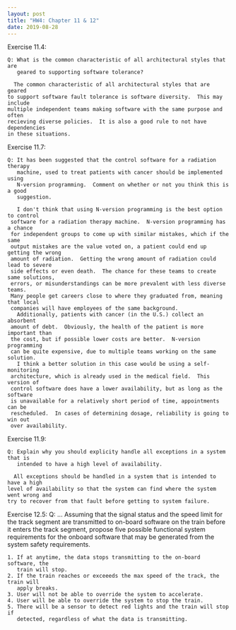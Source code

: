 ```yaml
---
layout: post
title: "HW4: Chapter 11 & 12"
date: 2019-08-28
---
```


  Exercise 11.4:
  
    Q: What is the common characteristic of all architectural styles that are 
       geared to supporting software tolerance?
      
      The common characteristic of all architectural styles that are geared
    to support software fault tolerance is software diversity.  This may include
    multiple independent teams making software with the same purpose and often 
    recieving diverse policies.  It is also a good rule to not have dependencies 
    in these situations.
    
  Exercise 11.7:
  
    Q: It has been suggested that the control software for a radiation therapy 
       machine, used to treat patients with cancer should be implemented using 
       N-version programming.  Comment on whether or not you think this is a good 
       suggestion.
       
       I don't think that using N-version programming is the best option to control 
     software for a radiation therapy machine.  N-version programming has a chance 
     for independent groups to come up with similar mistakes, which if the same 
     output mistakes are the value voted on, a patient could end up getting the wrong 
     amount of radiation.  Getting the wrong amount of radiation could lead to severe 
     side effects or even death.  The chance for these teams to create same solutions, 
     errors, or misunderstandings can be more prevalent with less diverse teams.  
     Many people get careers close to where they graduated from, meaning that local 
     companies will have employees of the same background.
       Additionally, patients with cancer (in the U.S.) collect an absorbent 
     amount of debt.  Obviously, the health of the patient is more important than 
     the cost, but if possible lower costs are better.  N-version programming 
     can be quite expensive, due to multiple teams working on the same solution. 
       I think a better solution in this case would be using a self-monitoring 
     architecture, which is already used in the medical field.  This version of 
     control software does have a lower availability, but as long as the software 
     is unavailable for a relatively short period of time, appointments can be 
     rescheduled.  In cases of determining dosage, reliability is going to win out 
     over availability.   
    
  Exercise 11.9:
  
    Q: Explain why you should explicity handle all exceptions in a system that is 
       intended to have a high level of availability.
       
      All exceptions should be handled in a system that is intended to have a high 
    level of availability so that the system can find where the system went wrong and 
    try to recover from that fault before getting to system failure.
      
  Exercise 12.5:
    Q: ... Assuming that the signal status and the speed limit for the track segment 
       are transmitted to on-board software on the train before it enters the track 
       segment, propose five possible functional system requirements for the 
       onboard software that may be generated from the system safety requirements.
       
    1. If at anytime, the data stops transmitting to the on-board software, the
       train will stop.
    2. If the train reaches or exceeeds the max speed of the track, the train will 
       apply breaks.
    3. User will not be able to override the system to accelerate.
    4. User will be able to override the system to stop the train. 
    5. There will be a sensor to detect red lights and the train will stop if 
       detected, regardless of what the data is transmitting.
    
